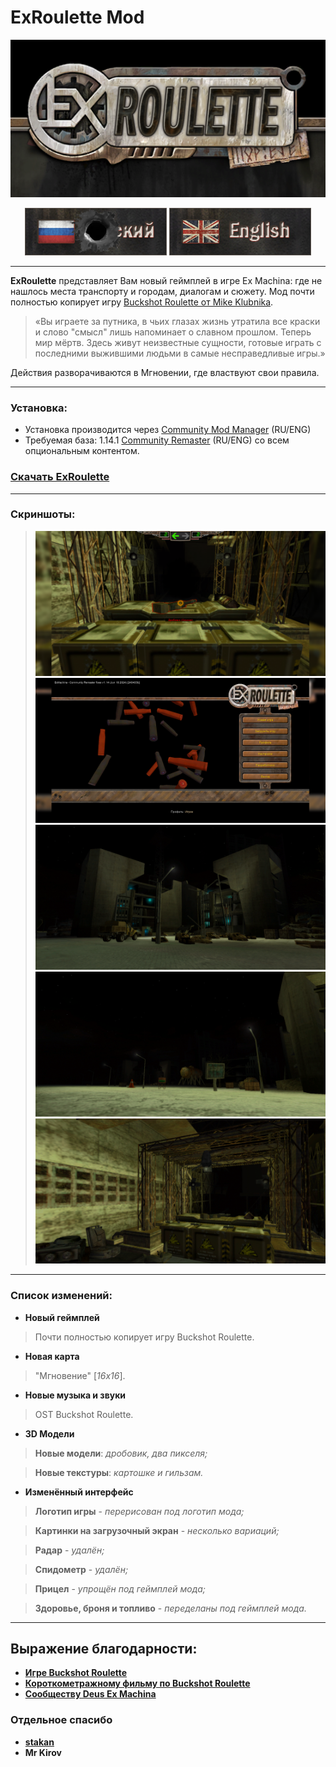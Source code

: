 # ExRoulette Mod

![release_logo_exroulette_1 1](git_assets/release_logo_exroulette_v1.1.png)

<div align="center">
  
![RU Readme](git_assets/exroulette_git_button_ru_p.png)   [![EN Readme](git_assets/exroulette_git_button_en.png)](https://github.com/ejetaxeblevich/ExRouletteMod/blob/main/README_en.md)

</div>

-----------------------------------------------------------------------------------------------

**ExRoulette** представляет Вам новый геймплей в игре Ex Machina: где не нашлось места транспорту и городам, диалогам и сюжету. Мод почти полностью копирует игру [Buckshot Roulette от Mike Klubnika](https://store.steampowered.com/app/2835570/Buckshot_Roulette/).
 
> «Вы играете за путника, в чьих глазах жизнь утратила все краски и слово "смысл" лишь напоминает о славном прошлом. Теперь мир мёртв. Здесь живут неизвестные сущности, готовые играть с последними выжившими людьми в самые несправедливые игры.»

Действия разворачиваются в Мгновении, где властвуют свои правила.

-----------------------------------------------------------------------------------------------

### Установка:
- Установка производится через [Community Mod Manager](https://github.com/Zvetkov/ComMod) (RU/ENG)
- Требуемая база: 1.14.1 [Community Remaster](https://github.com/DeusExMachinaTeam/EM-CommunityPatch) (RU/ENG) со всем опциональным контентом.

### [Скачать ExRoulette](https://github.com/ejetaxeblevich/ExRouletteMod/releases)

-----------------------------------------------------------------------------------------------

### Скриншоты:

> ![screenshot1](git_assets/roulette_screens1.png)
> ![screenshot2](git_assets/roulette_screens2.png)
> ![screenshot3](git_assets/roulette_screens3.png)
> ![screenshot4](git_assets/roulette_screens4.png)
> ![screenshot5](git_assets/roulette_screens5.png)

-----------------------------------------------------------------------------------------------

### Список изменений:

- **Новый геймплей**
> Почти полностью копирует игру Buckshot Roulette.

- **Новая карта**
> "Мгновение" [*16х16*].

- **Новые музыка и звуки**
> OST Buckshot Roulette.

- **3D Модели**
> **Новые модели**: *дробовик, два пикселя;*

> **Новые текстуры**: *картошке и гильзам.*

- **Изменённый интерфейс**
> **Логотип игры** - *перерисован под логотип мода;*

> **Картинки на загрузочный экран** - *несколько вариаций;*

> **Радар** - *удалён;*

> **Спидометр** - *удалён;*

> **Прицел** - *упрощён под геймплей мода;*

> **Здоровье, броня и топливо** - *переделаны под геймплей мода.*

-----------------------------------------------------------------------------------------------

## Выражение благодарности:

- **[Игре Buckshot Roulette](https://store.steampowered.com/app/2835570/Buckshot_Roulette/)**
- **[Короткометражному фильму по Buckshot Roulette](https://youtu.be/OCsJ4w1j8KA?si=1O9cjBgRlo7tWPAP)**
- **[Сообществу Deus Ex Machina](https://discord.gg/PVW57kr)**

### Отдельное спасибо

- **[stakan](https://github.com/stakanyash)**
- **Mr Kirov**
